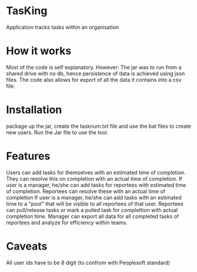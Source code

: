 # TasKing
Application tracks tasks within an organisation

# How it works
Most of the code is self explanatory. However:
The jar was to run from a shared drive with no db, hence persistence of data is achieved using json files.
The code also allows for export of all the data it contains into a csv file.

# Installation
package up the jar, create the tasknum.txt file and use the bat files to create new users. Run the Jar file to use the tool.

# Features
Users can add tasks for themselves with an estimated time of completion. They can resolve this on completion with an actual time of completion.
If user is a manager, he/she can add tasks for reportees with estimated time of completion. Reportees can resolve these with an actual time of completion
If user is a manager, he/she can add tasks with an estimated time to a "pool" that will be visible to all reportees of that user. Reportees can pull/release tasks or mark a pulled task for complettion with actual completion time.
Manager can export all data for all completed tasks of reportees and analyze for efficiency within teams.


# Caveats
All user ids have to be 8 digit (to confrom with Peoplesoft standard)
